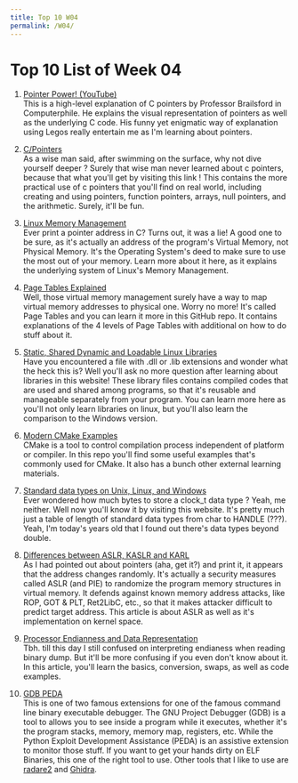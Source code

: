 ```yaml
---
title: Top 10 W04
permalink: /W04/
---
```


# Top 10 List of Week 04

1. [Pointer Power! (YouTube)](https://youtu.be/t5NszbIerYc)<br>
This is a high-level explanation of C pointers by Professor Brailsford in Computerphile. 
He explains the visual representation of pointers as well as the underlying C code. 
His funny yet enigmatic way of explanation using Legos really entertain me as I'm learning about pointers. 

2. [C/Pointers](https://www.cs.yale.edu/homes/aspnes/pinewiki/C(2f)Pointers.html)<br>
As a wise man said, after swimming on the surface, why not dive yourself deeper ? 
Surely that wise man never learned about c pointers, because that what you'll get by visiting this link ! 
This contains the more practical use of c pointers that you'll find on real world, including creating and using pointers, function pointers, arrays, null pointers, and the arithmetic. 
Surely, it'll be fun. 

3. [Linux Memory Management](https://tldp.org/LDP/tlk/mm/memory.html)<br>
Ever print a pointer address in C? 
Turns out, it was a lie! 
A good one to be sure, as it's actually an address of the program's Virtual Memory, not Physical Memory. 
It's the Operating System's deed to make sure to use the most out of your memory. 
Learn more about it here, as it explains the underlying system of Linux's Memory Management. 

4. [Page Tables Explained](https://github.com/lorenzo-stoakes/linux-vm-notes/blob/master/sections/page-tables.md)<br>
Well, those virtual memory management surely have a way to map virtual memory addresses to physical one. 
Worry no more! It's called Page Tables and you can learn it more in this GitHub repo. 
It contains explanations of the 4 levels of Page Tables with additional on how to do stuff about it. 

5. [Static, Shared Dynamic and Loadable Linux Libraries](http://www.yolinux.com/TUTORIALS/LibraryArchives-StaticAndDynamic.html)<br>
Have you encountered a file with .dll or .lib extensions and wonder what the heck this is? 
Well you'll ask no more question after learning about libraries in this website! 
These library files contains compiled codes that are used and shared among programs, so that it's reusable and manageable separately from your program. 
You can learn more here as you'll not only learn libraries on linux, but you'll also learn the comparison to the Windows version.

6. [Modern CMake Examples](https://github.com/pr0g/cmake-examples)<br>
CMake is a tool to control compilation process independent of platform or compiler. 
In this repo you'll find some useful examples that's commonly used for CMake. 
It also has a bunch other external learning materials. 

7. [Standard data types on Unix, Linux, and Windows](https://www.ibm.com/support/knowledgecenter/en/SSFKSJ_9.0.0/com.ibm.mq.ref.dev.doc/q104610_.htm)<br>
Ever wondered how much bytes to store a clock_t data type ? 
Yeah, me neither. 
Well now you'll know it by visiting this website. 
It's pretty much just a table of length of standard data types from char to HANDLE (???). 
Yeah, I'm today's years old that I found out there's data types beyond double. 

8. [Differences between ASLR, KASLR and KARL](https://www.daniloaz.com/en/differences-between-aslr-kaslr-and-karl/)<br>
As I had pointed out about pointers (aha, get it?) and print it, it appears that the address changes randomly. 
It's actually a security measures called ASLR (and PIE) to randomize the program memory structures in virtual memory. 
It defends against known memory address attacks, like ROP, GOT & PLT, Ret2LibC, etc., so that it makes attacker difficult to predict target address. 
This article is about ASLR as well as it's implementation on kernel space.

9. [Processor Endianness and Data Representation](http://www.yolinux.com/TUTORIALS/Endian-Byte-Order.html)<br>
Tbh. till this day I still confused on interpreting endianess when reading binary dump. 
But it'll be more confusing if you even don't know about it. 
In this article, you'll learn the basics, conversion, swaps, as well as code examples. 

10. [GDB PEDA](https://github.com/longld/peda)<br>
This is one of two famous extensions for one of the famous command line binary executable debugger. 
The GNU Project Debugger (GDB) is a tool to allows you to see inside a program while it executes, whether it's the program stacks, memory, memory map, registers, etc. 
While the Python Exploit Development Assistance (PEDA) is an assistive extension to monitor those stuff. 
If you want to get your hands dirty on ELF Binaries, this one of the right tool to use. 
Other tools that I like to use are [radare2](https://www.radare.org/r/) and [Ghidra](https://ghidra-sre.org/). 